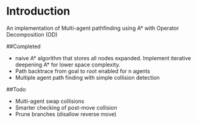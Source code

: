 # Introduction
An implementation of Multi-agent pathfinding using
A* with Operator Decomposition (OD)

##Completed
* naive A* algorithm that stores all nodes expanded. Implement iterative
deepening A* for lower space complexity.
* Path backtrace from goal to root enabled for n agents
* Multiple agent path finding with simple collision detection

##Todo
* Multi-agent swap collisions
* Smarter checking of post-move collision
* Prune branches (disallow reverse move)
